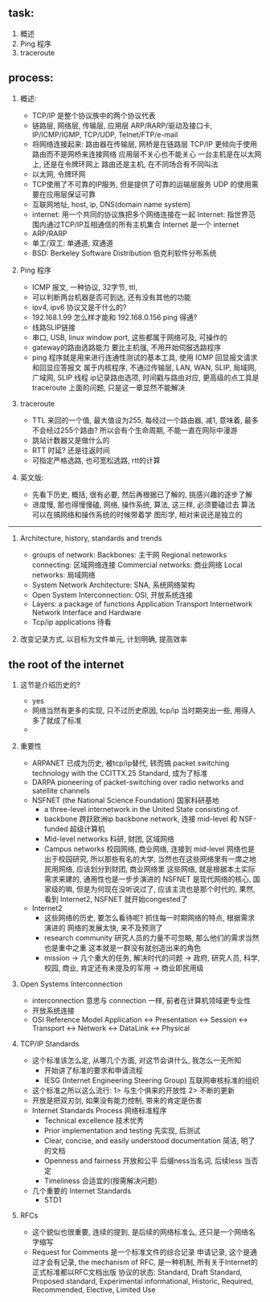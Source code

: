 
## task:
1. 概述
2. Ping 程序
3. traceroute 

## process:
1. 概述:
    - TCP/IP 是整个协议族中的两个协议代表
    - 链路层,                   网络层,         传输层,   应用层
      ARP/RARP/驱动及接口卡,    IP/ICMP/IGMP,   TCP/UDP,  Telnet/FTP/e-mail 
    - 将网络连接起来: 路由器在传输层, 网桥是在链路层
        TCP/IP 更倾向于使用路由而不是网桥来连接网络
        应用层不关心也不能关心 一台主机是在以太网上, 还是在令牌环网上
        路由还是主机, 在不同场合有不同叫法
    - 以太网, 令牌环网    
    - TCP使用了不可靠的IP服务, 但是提供了可靠的运输层服务 
        UDP 的使用需要在应用层保证可靠
    - 互联网地址, host, ip, DNS(domain name system)
    - internet: 用一个共同的协议族把多个网络连接在一起
        Internet: 指世界范围内通过TCP/IP互相通信的所有主机集合
        Internet 是一个 internet
    - ARP/RARP
    - 单工/双工: 单通道, 双通道
    - BSD: Berkeley Software Distribution 伯克利软件分布系统

2. Ping 程序
    - ICMP 报文, 一种协议, 32字节, ttl, 
    - 可以判断两台机器是否可到达, 还有没有其他的功能
    - ipv4, ipv6 协议又是干什么的?
    - 192.168.1.99 怎么样才能和 192.168.0.156 ping 得通?
    - 线路SLIP链接
    - 串口, USB, linux window port,  这些都属于网络可及, 可操作的
    - gateway的路由选路能力 要比主机强, 不用开始伺服选路程序
    - ping 程序就是用来进行连通性测试的基本工具, 使用 ICMP 回显报文请求和回显应答报文
        属于内核程序, 不通过传输层, LAN, WAN, SLIP, 局域网,  广域网, SLIP 线程
        ip记录路由选项, 时间戳与路由对应, 更高级的点工具是 traceroute
        上面的问题, 只是这一章显然不能解决

3. traceroute
    - TTL 来回的一个值, 最大值设为255, 每经过一个路由器, 减1, 意味着, 最多不会经过255个路由? 所以会有个生命周期, 不能一直在网际中漫游
    - 跳站计数器又是做什么的
    - RTT 时延? 还是往返时间
    - 可指定严格选路, 也可宽松选路, rtt的计算

4. 英文版:
    - 先看下历史, 概括, 很有必要, 然后再根据已了解的, 挑感兴趣的逐步了解
    - 进度慢, 那也得慢慢磕, 网络, 操作系统, 算法, 这三样, 必须要磕过去
        算法可以在搞网络和操作系统的时候带着学
        图形学, 相对来说还是独立的

*************************************
1. Architecture, history, standards and trends
    - groups of network:
        Backbones: 主干网
        Regional netoworks connecting: 区域网络连接 
        Commercial networks:    商业网络
        Local networks: 局域网络
    - System Network Architecture: SNA, 系统网络架构
    - Open System Interconnection: OSI, 开放系统连接
    - Layers: a package of functions
        Application
        Transport
        Internetwork
        Network Interface and Hardware
    - Tcp/ip applications
        待看

2. 改变记录方式, 以目标为文件单元, 计划明确, 提高效率

## the root of the internet
1. 这节是介绍历史的?
    - yes
    - 网络当然有更多的实现, 只不过历史原因, tcp/ip 当时期突出一些, 用得人多了就成了标准
    - 

2. 重要性
    - ARPANET
        已成为历史, 被tcp/ip替代, 转而搞 packet switching technology with the CCITTX.25
Standard, 成为了标准
    - DARPA 
        pioneering of packet-switching over radio networks and satellite channels
    - NSFNET (the National Science Foundation) 国家科研基地
        * a three-level internetwork in the United State consisting of.
        * backbone
            跨跃欧洲ip backbone network, 连接 mid-level 和 NSF-funded 超级计算机
        * Mid-level networks
            科研, 财团, 区域网络
        * Campus networks
            校园网络, 商业网络, 连接到 mid-level 
            网络也是出于校园研究, 所以那些有名的大学, 当然也在这些网络里有一席之地
            民用网络, 应该划分到财团, 商业网络里
        这些网络, 就是根据本土实际需求来建的,  通用性也是一步步演进的
        NSFNET 是现代网络的核心, 国家级的嘛, 但是为何现在没听说过了, 应该主流也是那个时代的, 果然, 看到 Internet2, NSFNET 就开始congested了
    - Internet2
        * 这些网络的历史, 要怎么看待呢? 
            抓住每一时期网络的特点, 根据需求演进的
            网络的发展太快, 来不及预测了
        * research community
            研究人员的力量不可忽略, 那么他们的需求当然也是重中之重
            这本就是一群没有就创造出来的角色
        * mission
            -> 几个重大的任务, 解决时代的问题
            -> 政府, 研究人员, 科学, 校园, 商业, 肯定还有未提及的军用
            -> 商业即民用级

3. Open Systems Interconnection
    - interconnection 意思与 connection 一样, 前者在计算机领域更专业性
    - 开放系统连接
    - OSI Reference Model
        Application <-> Presentation <-> Session <->
         Transport <-> Network <-> DataLink <-> Physical
        
4. TCP/IP Standards
    - 这个标准该怎么定, 从哪几个方面, 对这节会讲什么, 我怎么一无所知
        * 开始讲了标准的要求和申请流程
        * IESG (Internet Engineering Steering Group) 互联网审核标准的组织
    - 这个标准之所以这么流行: 1> 与生个俱来的开放性 2> 不断的更新 
    - 开放是把双刃剑, 如果没有能力控制, 带来的肯定是伤害
    - Internet Standards Process 网络标准程序
        * Technical excellence
            技术优秀
        * Prior implementation and testing
            先实现, 后测试
        * Clear, concise, and easily understood documentation
            简洁, 明了的文档
        * Openness and fairness
            开放和公平
            后缀ness当名词, 后续less 当否定
        * Timeliness
            合适宜的(按需解决问题)
    - 几个重要的 Internet Standards
        * STD1 

5. RFCs 
    - 这个貌似也很重要, 连续的提到, 是后续的网络标准么, 还只是一个网络名字缩写
    - Request for Comments 是一个标准文件的综合记录
        申请记录, 这个是通过才会有记录, 
        the mechanism of RFC, 是一种机制, 所有关于Internet的正式标准都以RFC文档出版
        协议的状态:
        Standard, Draft Standard, Proposed standard, Experimental
        informational, Historic, Required, Recommended, Elective, Limited Use

